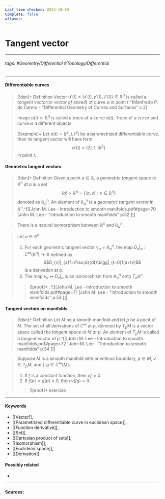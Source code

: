 ```yaml
---
Last time checked: 2023-10-19
Complete: false
aliases:
---
```

# Tangent vector
***
###### tags: #Geometry/Differential #Topology/Differential 
***
#### Differentiable curves
>[!dsn]+ Definition
>Vector $\alpha'(t)=(x'(t),y'(t),z'(t))\in\mathbb{R}^{3}$ is called a *tangent vector*(or *vector of speed*) of curve $\alpha$ in point $t$.^[Manfredo P. do Carmo - "Differential Geometry of Curves and Surfaces" с.2]

>Image $\alpha(I)\subset\mathbb{R}^{3}$ is called a *trace* of a curve $\alpha(t)$. Trace of a curve and curve is a different objects.

>[!example]+
> Let $\alpha(t)=(t^{2},t,t^{3})$ be a parametrized differentiable curve, then its tangent vector will have form $$\alpha'(t)=(2t,1,3t^{2})$$ in point $t$.

#### Geometric tangent vectors
>[!dsn]+ Definition
>Given a point $a\in\mathbb{R}$, a *geometric tangent space to $\mathbb{R}^{n}$ at $a$* is a set
>$$\{a\}\times\mathbb{R}^{n}=\{(a,v):v\in\mathbb{R}^{n}\}$$
>denoted as $\mathbb{R}_{a}^{n}$. An element of $\mathbb{R}_{a}^{n}$ is a *geometric tangent vector* in $\mathbb{R}^{n}$.^[[[John M. Lee - Introduction to smooth manifolds.pdf#page=70 |John M. Lee - "Introduction to smooth manifolds" p.52 ]]]

>There is a natural isomorphism between $\mathbb{R}^{n}$ and $\mathbb{R}_{a}^{n}$.

>Let $a\in\mathbb{R}^{n}$.
>1. For each geometric tangent vector $v_{a}=\mathbb{R}_{a}^{n}$, the map $D_{v}|_{a}:C^{\infty}(\mathbb{R}^{n})\to\mathbb{R}$ defined as
>   $$D_{v}|_{a}f=\frac{d}{dt}\bigg|_{t=0}f(a+tv)$$
>   is a derivation at $a$.
>2. The map $v_{a}\mapsto D_{v}|_{a}$ is an isomorphism from $\mathbb{R}_{a}^{n}$ onto $T_{a}\mathbb{R}^{n}$.
>
>>[!proof]+
>>.^[[[John M. Lee - Introduction to smooth manifolds.pdf#page=71 |John M. Lee - "Introduction to smooth manifolds" p.53 ]]]

#### Tangent vectors on manifolds
>[!dsn]+ Definition
>Let $M$ be a smooth manifold and let $p$ be a point of $M$. The set of all derivations of $C^{\infty}$ at $p$, denoted by $T_{p}M$ is a vector space called the *tangent space to $M$ at $p$*. An element of $T_{p}M$ is called a *tangent vector at $p$*.^[[[John M. Lee - Introduction to smooth manifolds.pdf#page=72 |John M. Lee - "Introduction to smooth manifolds" p.54 ]]]

>Suppose $M$ is a smooth manifold with or without boundary, $p\in M$, $v\in T_{p}M$, and $f,g\in C^{\infty}(M)$.
>1. If $f$ is a constant function, then $vf=0$.
>2. If $f(p)=g(p)=0$, then $v(fg)=0$.
>
>>[!proof]+
>>exercise
***
#### Keywords
- [[Vector]],
- [[Parametrized differentiable curve in euclidean space]],
- [[Function derivative]],
- [[Set]],
- [[Cartesian product of sets]],
- [[Isomorphism]],
- [[Euclidean space]],
- [[Derivation]]
#### Possibly related
- 
***
#### Sources: